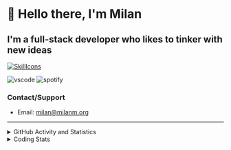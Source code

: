 # 👋 Hello there, I'm Milan
## I'm a full-stack developer who likes to tinker with new ideas
[![SkillIcons](https://skillicons.dev/icons?i=js,ts,nextjs,tailwind,html,go,bash,git,nginx,prisma,kubernetes,docker,linux)](https://skillicons.dev)

![vscode](https://nocache.advaith.workers.dev?url=https://img.shields.io/endpoint?url=https://dev.discordprofiles.me/api/badge/vscode/423203831971708958)
![spotify](https://nocache.advaith.workers.dev?url=https://img.shields.io/endpoint?url=https://dev.discordprofiles.me/api/badge/spotify/423203831971708958)

### Contact/Support

- Email: [milan@milanm.org](mailto:milan@milanm.org)
 
---
 
<details>
  <summary>GitHub Activity and Statistics</summary>
  <img src="/github-metrics.svg" />
</details>
<details>
  <summary>Coding Stats</summary>
  <!--START_SECTION:waka-->

```txt
TypeScript       26 hrs 27 mins  ████████████████████▒░░░░   81.19 %
JSON             3 hrs 57 mins   ███░░░░░░░░░░░░░░░░░░░░░░   12.14 %
Bash             39 mins         ▓░░░░░░░░░░░░░░░░░░░░░░░░   02.00 %
Other            31 mins         ▒░░░░░░░░░░░░░░░░░░░░░░░░   01.63 %
JavaScript       27 mins         ▒░░░░░░░░░░░░░░░░░░░░░░░░   01.41 %
```

<!--END_SECTION:waka-->
</details>
